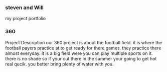 ### steven and Will
my project portfolio

### 360



Project Description
our 360 project is about the football field.  it is where the football payers practice at to get ready for there games.  they practice there almost everyday.  it is a big field were you can play multiple sports on it.  there is no shade so if your out there in the summer your going to get hot real qucik.  you better bring plenty of water with you.

<script src='//vizor.io/static/scripts/vizor-360-embed.js' data-vizorurl='//vizor.io/embed/williem22/foorball-field'></script>

